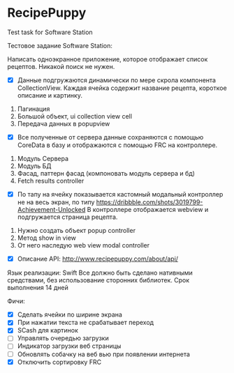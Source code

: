 # RecipePuppy
Test task for Software Station

Тестовое задание Software Station: 

Написать одноэкранное приложение, которое отображает список рецептов. Никакой поиск не нужен.

- [x] Данные подгружаются динамически по мере скрола компонента CollectionView. Каждая ячейка содержит название рецепта, короткое описание и картинку.

1. Пагинация
2. Большой объект,  ui collection view cell
3. Передача данных в popupview 

- [x] Все полученные от сервера данные сохраняются с помощью CoreData в базу и отображаются с помощью FRC на контроллере.

1. Модуль Сервера
2. Модуль БД
3. Фасад, паттерн фасад (компоновать модуль сервера и бд)
4. Fetch results controller 

- [x] По тапу на ячейку показывается кастомный модальный контроллер не на весь экран, по типу https://dribbble.com/shots/3019799-Achievement-Unlocked  В контроллере отображается webview и подгружается страница рецепта.

1. Нужно создать объект popup controller
2. Метод show in view
3. От него наследую web view modal controller

- [x] Описание API: http://www.recipepuppy.com/about/api/

Язык реализации: Swift  Все должно быть сделано нативными средствами, без использование сторонних библиотек. Срок выполнения 14 дней

Фичи:
- [x] Сделать ячейки по ширине экрана
- [x] При нажатии текста не срабатывает переход
- [x] SCash для картинок
- [ ] Управлять очередью загрузки
- [ ] Индикатор загрузки веб страницы
- [ ] Обновлять собачку на веб вью при появлении интернета
- [x] Отключить сортировку FRC

